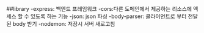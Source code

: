 ##library
-express: 백엔드 프레임워크
-cors:다른 도메인에서 제공하는 리소스에 엑세스 할 수 있도록 하는 기능
-json: json 파싱
-body-parser: 클라이언트로 부터 전달된 body 받기
-nodemon: 저장시 서버 새로고침
